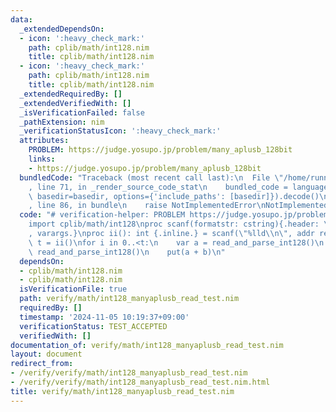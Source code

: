 ```yaml
---
data:
  _extendedDependsOn:
  - icon: ':heavy_check_mark:'
    path: cplib/math/int128.nim
    title: cplib/math/int128.nim
  - icon: ':heavy_check_mark:'
    path: cplib/math/int128.nim
    title: cplib/math/int128.nim
  _extendedRequiredBy: []
  _extendedVerifiedWith: []
  _isVerificationFailed: false
  _pathExtension: nim
  _verificationStatusIcon: ':heavy_check_mark:'
  attributes:
    PROBLEM: https://judge.yosupo.jp/problem/many_aplusb_128bit
    links:
    - https://judge.yosupo.jp/problem/many_aplusb_128bit
  bundledCode: "Traceback (most recent call last):\n  File \"/home/runner/.local/lib/python3.10/site-packages/onlinejudge_verify/documentation/build.py\"\
    , line 71, in _render_source_code_stat\n    bundled_code = language.bundle(stat.path,\
    \ basedir=basedir, options={'include_paths': [basedir]}).decode()\n  File \"/home/runner/.local/lib/python3.10/site-packages/onlinejudge_verify/languages/nim.py\"\
    , line 86, in bundle\n    raise NotImplementedError\nNotImplementedError\n"
  code: "# verification-helper: PROBLEM https://judge.yosupo.jp/problem/many_aplusb_128bit\n\
    import cplib/math/int128\nproc scanf(formatstr: cstring){.header: \"<stdio.h>\"\
    , varargs.}\nproc ii(): int {.inline.} = scanf(\"%lld\\n\", addr result)\n\nvar\
    \ t = ii()\nfor i in 0..<t:\n    var a = read_and_parse_int128()\n    var b =\
    \ read_and_parse_int128()\n    put(a + b)\n"
  dependsOn:
  - cplib/math/int128.nim
  - cplib/math/int128.nim
  isVerificationFile: true
  path: verify/math/int128_manyaplusb_read_test.nim
  requiredBy: []
  timestamp: '2024-11-05 10:19:37+09:00'
  verificationStatus: TEST_ACCEPTED
  verifiedWith: []
documentation_of: verify/math/int128_manyaplusb_read_test.nim
layout: document
redirect_from:
- /verify/verify/math/int128_manyaplusb_read_test.nim
- /verify/verify/math/int128_manyaplusb_read_test.nim.html
title: verify/math/int128_manyaplusb_read_test.nim
---
```


